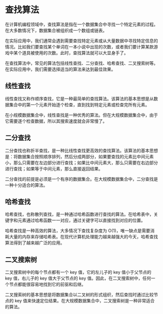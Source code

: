 # 查找算法

在计算机编程领域中，查找算法是指在一个数据集合中寻找一个特定元素的过程。在大多数情况下，数据集合被组织成一个数组或链表。

在实际应用中，我们通常会遇到需要查找特定元素或从大量数据中寻找特定信息的情况。比如我们要查找某个单词在一本小说中出现的次数，或者我们要计算某款游戏中某个道具被使用的次数。此时，查找算法就可以大显身手了。

在查找算法中，常见的算法包括线性查找、二分查找、哈希查找、二叉搜索树等。在实际应用中，我们需要选择适当的算法来达到最佳效果。

## 线性查找

线性查找又称作顺序查找，它是一种最简单的查找算法。该算法的基本思想是从数据集合中的第一个元素开始逐个检查，直到找到特定元素或检查完所有元素。

在小规模数据集合中，线性查找是一种优秀的算法。但在大规模数据集合中，由于它需要逐个检查数据，所以其搜索速度就会非常慢了。

## 二分查找

二分查找也称折半查找，是一种比线性查找更高效的查找算法。该算法的基本思想是：将数据集合按照顺序排列，然后分成两部分，如果要查找的元素比中间元素小，那么只需要在左边部分进行查找；如果比中间元素大，那么只需要在右边部分进行查找；如果等于中间元素，那么直接返回结果。

二分查找的前提是必须是一个有序的数据集合。在大规模数据集合中，二分查找是一种十分适合的算法。

## 哈希查找

哈希查找，也称散列查找，是一种通过哈希函数进行查找的算法。在哈希表中，关键字和元素通过哈希函数一一对应，通过关键字可以直接找到对应的位置。

哈希查找是一种高效的算法，大多情况下查找复杂度为 O(1)，唯一缺点是需要消耗大量的内存来存储哈希表。在现代计算机处理能力越来越强大的今天，哈希查找算法得到了越来越广泛的应用。

## 二叉搜索树

二叉搜索树中的每个节点都有一个 key 值，它的左儿子的 key 值小于父节点的 key 值，右儿子的 key 值大于父节点的 key 值。因此，在二叉搜索树中，任何一个节点都能很容易地找到它的前驱和后继。

二叉搜索树的基本思想是将数据集合以二叉树的形式组织，然后查找时通过比较节点的 key 值来快速定位结果。在大规模数据集合中，二叉搜索树是一种非常适合的算法。